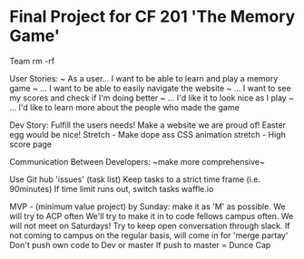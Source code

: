 # Final Project for CF 201 'The Memory Game'

Team rm -rf

User Stories:
  ~ As a user... I want to be able to learn and play a memory game
  ~ ... I want to be able to easily navigate the website
  ~ ... I want to see my scores and check if I'm doing better
  ~ ... I'd like it to look nice as I play
  ~ ... I'd like to learn more about the people who made the game

Dev Story:
  Fulfill the users needs!
  Make a website we are proud of!
  Easter egg would be nice!
  Stretch - Make dope ass CSS animation
  stretch - High score page

Communication Between Developers:
  ~make more comprehensive~

  Use Git hub 'issues' (task list)
  Keep tasks to a strict time frame (i.e. 90minutes)
  If time limit runs out, switch tasks
  waffle.io

  MVP - (minimum value project) by Sunday: make it as 'M' as possible. 
  We will try to ACP often
  We'll try to make it in to code fellows campus often.
  We will not meet on Saturdays!
  Try to keep open conversation through slack.
  If not coming to campus on the regular basis, will come in for 'merge partay'
  Don't push own code to Dev or master
  If push to master = Dunce Cap
